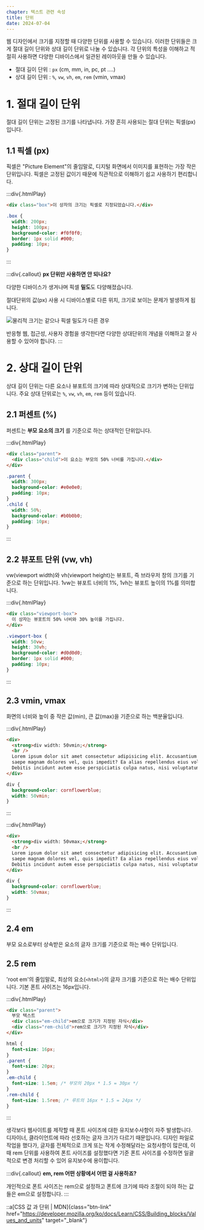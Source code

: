 ```yaml
---
chapter: 텍스트 관련 속성
title: 단위
date: 2024-07-04
---
```


웹 디자인에서 크기를 지정할 때 다양한 단위를 사용할 수 있습니다. 이러한 단위들은 크게 절대 길이 단위와 상대 길이 단위로 나눌 수 있습니다. 각 단위의 특성을 이해하고 적절히 사용하면 다양한 디바이스에서 일관된 레이아웃을 만들 수 있습니다.

- 절대 길이 단위 : `px` (cm, mm, in, pc, pt ….)
- 상대 길이 단위 : `%`, `vw`, `vh`, `em`, `rem` (vmin, vmax)

# 1. 절대 길이 단위

절대 길이 단위는 고정된 크기를 나타냅니다. 가장 흔히 사용되는 절대 단위는 픽셀(px)입니다.

## 1.1 픽셀 (px)

픽셀은 "Picture Element"의 줄임말로, 디지털 화면에서 이미지를 표현하는 가장 작은 단위입니다. 픽셀은 고정된 값이기 때문에 직관적으로 이해하기 쉽고 사용하기 편리합니다.

:::div{.htmlPlay}

```html
<div class="box">이 상자의 크기는 픽셀로 지정되었습니다.</div>
```

```css
.box {
  width: 200px;
  height: 100px;
  background-color: #f0f0f0;
  border: 1px solid #000;
  padding: 10px;
}
```

:::

:::div{.callout}
**px 단위만 사용하면 안 되나요?**

다양한 디바이스가 생겨나며 픽셀 **밀도**도 다양해졌습니다.

절대단위의 값(px) 사용 시 디바이스별로 다른 위치, 크기로 보이는 문제가 발생하게 됩니다.

![물리적 크기는 같으나 픽셀 밀도가 다른 경우](/images/basecamp-html-css/chapter04/02-1.png)

반응형 웹, 접근성, 사용자 경험을 생각한다면 다양한 상대단위의 개념을 이해하고 잘 사용할 수 있어야 합니다.
:::

# 2. 상대 길이 단위

상대 길이 단위는 다른 요소나 뷰포트의 크기에 따라 상대적으로 크기가 변하는 단위입니다. 주요 상대 단위로는 `%`, `vw`, `vh`, `em`, `rem` 등이 있습니다.

## 2.1 퍼센트 (%)

퍼센트는 **부모 요소의 크기** 를 기준으로 하는 상대적인 단위입니다.

:::div{.htmlPlay}

```html
<div class="parent">
  <div class="child">이 요소는 부모의 50% 너비를 가집니다.</div>
</div>
```

```css
.parent {
  width: 300px;
  background-color: #e0e0e0;
  padding: 10px;
}
.child {
  width: 50%;
  background-color: #b0b0b0;
  padding: 10px;
}
```

:::

## 2.2 뷰포트 단위 (vw, vh)

vw(viewport width)와 vh(viewport height)는 뷰포트, 즉 브라우저 창의 크기를 기준으로 하는 단위입니다. 1vw는 뷰포트 너비의 1%, 1vh는 뷰포트 높이의 1%를 의미합니다.

:::div{.htmlPlay}

```html
<div class="viewport-box">
  이 상자는 뷰포트의 50% 너비와 30% 높이를 가집니다.
</div>
```

```css
.viewport-box {
  width: 50vw;
  height: 30vh;
  background-color: #d0d0d0;
  border: 1px solid #000;
  padding: 10px;
}
```

:::

## 2.3 vmin, vmax

화면의 너비와 높이 중 작은 값(min), 큰 값(max)을 기준으로 하는 백분율입니다.

:::div{.htmlPlay}

```html
<div>
  <strong>div width: 50vmin;</strong>
  <br />
  Lorem ipsum dolor sit amet consectetur adipisicing elit. Accusantium animi
  saepe magnam dolores vel, quis impedit? Ea alias repellendus eius voluptatum.
  Debitis incidunt autem esse perspiciatis culpa natus, nisi voluptatum!
</div>
```

```css
div {
  background-color: cornflowerblue;
  width: 50vmin;
}
```

:::

:::div{.htmlPlay}

```html
<div>
  <strong>div width: 50vmax;</strong>
  <br />
  Lorem ipsum dolor sit amet consectetur adipisicing elit. Accusantium animi
  saepe magnam dolores vel, quis impedit? Ea alias repellendus eius voluptatum.
  Debitis incidunt autem esse perspiciatis culpa natus, nisi voluptatum!
</div>
```

```css
div {
  background-color: cornflowerblue;
  width: 50vmax;
}
```

:::

## 2.4 em

부모 요소로부터 상속받은 요소의 글자 크기를 기준으로 하는 배수 단위입니다.

## 2.5 rem

'root em'의 줄임말로, 최상의 요소(`<html>`)의 글자 크기를 기준으로 하는 배수 단위입니다. 기본 폰트 사이즈는 16px입니다.

:::div{.htmlPlay}

```html
<div class="parent">
  부모 텍스트
  <div class="em-child">em으로 크기가 지정된 자식</div>
  <div class="rem-child">rem으로 크기가 지정된 자식</div>
</div>
```

```css
html {
  font-size: 16px;
}
.parent {
  font-size: 20px;
}
.em-child {
  font-size: 1.5em; /* 부모의 20px * 1.5 = 30px */
}
.rem-child {
  font-size: 1.5rem; /* 루트의 16px * 1.5 = 24px */
}
```

:::

생각보다 웹사이트를 제작할 때 폰트 사이즈에 대한 유지보수사항이 자주 발생합니다.
디자이너, 클라이언트에 따라 선호하는 글자 크기가 다르기 때문입니다. 디자인 파일로 작업을 했다가, 글자를 전체적으로 크게 또는 작게 수정해달라는 요청사항이 많은데, 이때 rem 단위를 사용하여 폰트 사이즈를 설정했다면 기준 폰트 사이즈를 수정하면 일괄적으로 변경 처리할 수 있어 유지보수에 용이합니다.

:::div{.callout}
**em, rem 어떤 상황에서 어떤 걸 사용하죠?**

개인적으로 폰트 사이즈는 rem으로 설정하고
폰트에 크기에 따라 조절이 되야 하는 값들은 em으로 설정합니다.
:::

::a[CSS 값 과 단위 | MDN]{class="btn-link" href="https://developer.mozilla.org/ko/docs/Learn/CSS/Building_blocks/Values_and_units" target="\_blank"}
